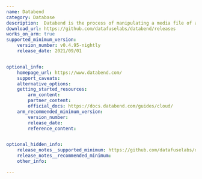 ```yaml
---
name: Databend 
category: Database
description:  Databend is the process of manipulating a media file of a certain format, using software designed to edit files of another format.
download_url: https://github.com/datafuselabs/databend/releases
works_on_arm: true
supported_minimum_version:
    version_number: v0.4.95-nightly
    release_date: 2021/09/01


optional_info:
    homepage_url: https://www.databend.com/
    support_caveats:
    alternative_options:
    getting_started_resources:
        arm_content: 
        partner_content: 
        official_docs: https://docs.databend.com/guides/cloud/
    arm_recommended_minimum_version:
        version_number:
        release_date:
        reference_content: 


optional_hidden_info:
    release_notes__supported_minimum: https://github.com/datafuselabs/databend/releases/tag/v0.4.95-nightly
    release_notes__recommended_minimum:
    other_info: 

---
```

